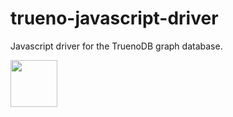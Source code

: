 # trueno-javascript-driver
Javascript driver for the TruenoDB graph database.

<img height="75" src="https://raw.githubusercontent.com/TruenoDB/trueno/master/assets/images/truenoDB.png" align="middle">
